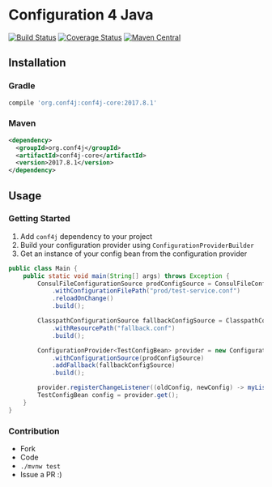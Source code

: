# Configuration 4 Java
[![Build Status](https://travis-ci.org/conf4j/conf4j.svg?branch=master)](https://travis-ci.org/conf4j/conf4j)
[![Coverage Status](https://coveralls.io/repos/conf4j/conf4j/badge.svg?branch=master)](https://coveralls.io/r/conf4j/conf4j?branch=master)
[![Maven Central](https://maven-badges.herokuapp.com/maven-central/org.conf4j/conf4j-core/badge.svg)](https://search.maven.org/#search%7Cga%7C1%7Cg%3A%22org.conf4j%22)

## Installation

### Gradle

```groovy
compile 'org.conf4j:conf4j-core:2017.8.1'
```

### Maven

```xml
<dependency>
  <groupId>org.conf4j</groupId>
  <artifactId>conf4j-core</artifactId>
  <version>2017.8.1</version>
</dependency>
```

## Usage

### Getting Started

1. Add `conf4j` dependency to your project
2. Build your configuration provider using `ConfigurationProviderBuilder`
3. Get an instance of your config bean from the configuration provider

```java
public class Main {
    public static void main(String[] args) throws Exception {
        ConsulFileConfigurationSource prodConfigSource = ConsulFileConfigurationSource.builder()
            .withConfigurationFilePath("prod/test-service.conf")
            .reloadOnChange()
            .build();

        ClasspathConfigurationSource fallbackConfigSource = ClasspathConfigurationSource.builder()
            .withResourcePath("fallback.conf")
            .build();

        ConfigurationProvider<TestConfigBean> provider = new ConfigurationProviderBuilder<>(TestConfigBean.class)
            .withConfigurationSource(prodConfigSource)
            .addFallback(fallbackConfigSource)
            .build();

        provider.registerChangeListener((oldConfig, newConfig) -> myListener(newConfig));
        TestConfigBean config = provider.get();
    }
}
```

### Contribution
 - Fork
 - Code
 - ```./mvnw test```
 - Issue a PR :)

